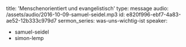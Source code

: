 title: 'Menschenorientiert und evangelistisch'
type: message
audio: /assets/audio/2016-10-09-samuel-seidel.mp3
id: e820f996-ebf7-4a83-ae52-12b333c979d7
sermon_series: was-uns-wichtig-ist
speaker:
  - samuel-seidel
  - simon-lemp
